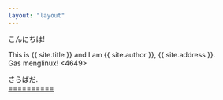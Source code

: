 ```yaml
---
layout: "layout"
---
```


こんにちは!

This is {{ site.title }} and I am {{ site.author }}, {{ site.address }}.  
Gas menglinux! <4649>

さらばだ.<br>[====](GitHubPages/)[======](REPORT/)

